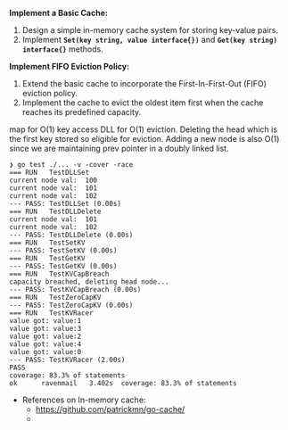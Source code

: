 **Implement a Basic Cache:**

1. Design a simple in-memory cache system for storing key-value pairs.
2. Implement **`Set(key string, value interface{})`** and **`Get(key string) interface{}`** methods.

**Implement FIFO Eviction Policy:**

1. Extend the basic cache to incorporate the First-In-First-Out (FIFO) eviction policy.
2. Implement the cache to evict the oldest item first when the cache reaches its predefined capacity.

map for O(1) key access
DLL for O(1) eviction. Deleting the head which is the first key stored so eligible for eviction.
Adding a new node is also O(1) since we are maintaining prev pointer in a doubly linked list.

```
❯ go test ./... -v -cover -race
=== RUN   TestDLLSet
current node val:  100
current node val:  101
current node val:  102
--- PASS: TestDLLSet (0.00s)
=== RUN   TestDLLDelete
current node val:  101
current node val:  102
--- PASS: TestDLLDelete (0.00s)
=== RUN   TestSetKV
--- PASS: TestSetKV (0.00s)
=== RUN   TestGetKV
--- PASS: TestGetKV (0.00s)
=== RUN   TestKVCapBreach
capacity breached, deleting head node...
--- PASS: TestKVCapBreach (0.00s)
=== RUN   TestZeroCapKV
--- PASS: TestZeroCapKV (0.00s)
=== RUN   TestKVRacer
value got: value:1
value got: value:3
value got: value:2
value got: value:4
value got: value:0
--- PASS: TestKVRacer (2.00s)
PASS
coverage: 83.3% of statements
ok  	ravenmail	3.402s	coverage: 83.3% of statements
```

* References on In-memory cache:
  * https://github.com/patrickmn/go-cache/
  * 
